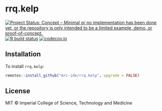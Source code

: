 # rrq.kelp

<!-- badges: start -->
[![Project Status: Concept – Minimal or no implementation has been done yet, or the repository is only intended to be a limited example, demo, or proof-of-concept.](https://www.repostatus.org/badges/latest/concept.svg)](https://www.repostatus.org/#concept)
[![R build status](https://github.com/mrc-ide/rrq.kelp/workflows/R-CMD-check/badge.svg)](https://github.com/mrc-ide/rrq.kelp/actions)
[![codecov.io](https://codecov.io/github/mrc-ide/rrq.kelp/coverage.svg?branch=main)](https://codecov.io/github/mrc-ide/rrq.kelp?branch=main)
<!-- badges: end -->

## Installation

To install `rrq.kelp`:

```r
remotes::install_github("mrc-ide/rrq.kelp", upgrade = FALSE)
```

## License

MIT © Imperial College of Science, Technology and Medicine
